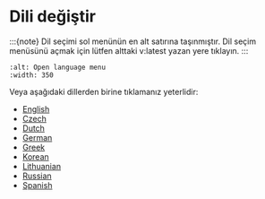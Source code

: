 # Dili değiştir

:::{note}
Dil seçimi sol menünün en alt satırına taşınmıştır. Dil seçim menüsünü açmak için lütfen alttaki v:latest yazan yere tıklayın.
:::

```{image} images/documentation_language_menu.png
:alt: Open language menu
:width: 350
```

Veya aşağıdaki dillerden birine tıklamanız yeterlidir:

- [English](https://androidaps.readthedocs.io/en/latest/)
- [Czech](https://androidaps.readthedocs.io/cs/latest/)
- [Dutch](https://androidaps.readthedocs.io/nl/latest/)
- [German](https://androidaps.readthedocs.io/de/latest/)
- [Greek](https://androidaps.readthedocs.io/el/latest/)
- [Korean](https://androidaps.readthedocs.io/ko/latest/)
- [Lithuanian](https://androidaps.readthedocs.io/lt/latest/)
- [Russian](https://androidaps.readthedocs.io/ru/latest/)
- [Spanish](https://androidaps.readthedocs.io/es/latest/)
